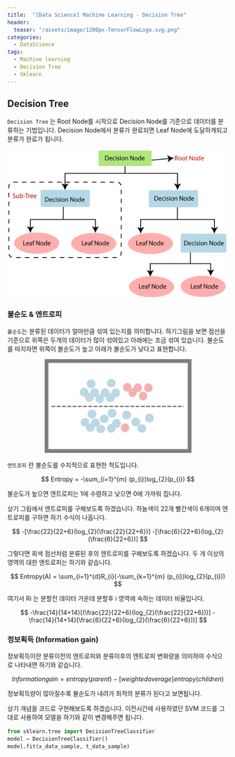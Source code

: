 ```yaml
---
title:  "[Data Science] Machine Learning - Decision Tree"
header:
  teaser: "/assets/image/1200px-TensorFlowLogo.svg.png"
categories: 
  - DataScience
tags:
  - Machine learning
  - Decision Tree
  - Sklearn
---
```

## Decision Tree

`Decision Tree` 는 Root Node를 시작으로 Decision Node를 기준으로 데이터를 분류하는 기법입니다. Decision Node에서 분류가 완료되면 Leaf Node에 도달하게되고 분류가 완료가 됩니다.

<p align='center'><img src="../../assets/image/decision-tree-classification-algorithm-20201022013018389.png" alt="Machine Learning Decision Tree Classification Algorithm - Javatpoint" style="zoom:100%;" /></p>

### 불순도 & 엔트로피

`불순도`는 분류된 데이터가 얼마만큼 섞여 있는지를 의미합니다. 하기그림을 보면 점선을 기준으로 위쪽은 두개의 데이터가 많이 섞여있고 아래에는 조금 섞여 있습니다. 불순도를 따지자면 위쪽이 불순도가 높고 아래가 불순도가 낮다고 표현합니다.

<p align ='center'><img src="../../assets/image/image-20201022015313963.png" alt="image-20201022015313963" style="zoom:50%;" /></p>

`엔트로피` 란 불순도를 수치적으로 표현한 척도입니다. 


$$
Entropy = -\sum_{i=1}^{m} (p_{i})log_{2}(p_{i})
$$



불순도가 높으면 엔트로피는 1에 수렴하고 낮으면 0에 가까워 집니다.

상기 그림에서 엔트로피를 구해보도록 하겠습니다. 하늘색이 22개 빨간색이 6개이며 엔트로피를 구하면 하기 수식이 나옵니다.


$$
-[\frac{22}{22+6}(log_{2}(\frac{22}{22+6})] -[\frac{6}{22+6}(log_{2}(\frac{6}{22+6})]
$$


그렇다면 회색 점선처럼 분류된 후의 엔트로피를 구해보도록 하겠습니다. 두 개 이상의 영역의 대한 엔트로피는 하기와 같습니다.


$$
Entropy(A) = \sum_{i=1}^{d}R_{i}(-\sum_{k=1}^{m} (p_{i})log_{2}(p_{i}))
$$


여기서 Ri 는 분할전 데이터 가운데 분할후 i 영역에 속하는 데이터 비율입니다.


$$
-\frac{14}{14+14}[(\frac{22}{22+6}(log_{2}(\frac{22}{22+6}))] - \frac{14}{14+14}[\frac{6}{22+6}(log_{2}(\frac{6}{22+6}))]
$$

### 정보획득 (Information gain)

정보획득이란 분류이전의 엔트로피와 분류이후의 엔트로피 변화량을 의미하여 수식으로 나타내면 하기와 같습니다. 


$$
Information gain = entropy(parent) - [weighted average] entropy(children)
$$


정보획득량이 많아질수록 불순도가 내려가 최적의 분류가 된다고 보면됩니다.



상기 개념을 코드로 구현해보도록 하겠습니다. 이전시간에 사용하였던 SVM 코드를 그대로 사용하여 모델을 하기와 같이 변경해주면 됩니다.

``` python
from sklearn.tree import DecisionTreeClassifier
model = DecisionTreeClassifier()
model.fit(x_data_sample, t_data_sample) 
```

